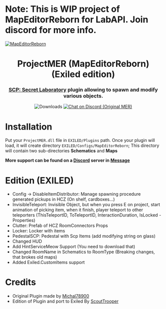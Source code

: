 # Note: This is WIP project of MapEditorReborn for LabAPI. Join discord for more info.

[![MapEditorReborn](https://i.imgur.com/CeemJnt.png)](https://discord.gg/JwAfeSd79u)

<h1 align="center">ProjectMER (MapEditorReborn) (Exiled edition)</h1>
<h3 align="center"><a href="https://store.steampowered.com/app/700330/SCP_Secret_Laboratory/">SCP: Secret Laboratory</a> plugin allowing to spawn and modify various objects.</h3>
<div align="center">
    
<img src="https://img.shields.io/github/downloads/ScoutTrooper2/ProjectMER-Exiled/total?style=for-the-badge&logo=github" alt="Downloads">
<a href="https://discord.gg/JwAfeSd79u">
    <img src="https://img.shields.io/discord/947849283514814486?style=for-the-badge&logo=discord" alt="Chat on Discord (Original MER)">
</a>    

</div>

# Installation
Put your `ProjectMER.dll` file in `EXILED/Plugins` path.
Once your plugin will load, it will create directory `EXILED/Configs/MapEditorReborn`; This directory will contain two sub-directories **Schematics** and **Maps**

**More support can be found on a [Discord](https://discord.gg/JwAfeSd79u) server in [Message](https://discord.com/channels/947849283514814486/1378677763099197500)**

# Edition (EXILED)
- Config -> DisableItemDistributor: Manage spawning procedure generated pickups in HCZ (On shelf, cardboxes...)
- InvisibleTeleport: Invisible Object, but when you press E on project, start animation of picking item, when it finish, player teleport to other teleporters (ThisTeleportID, ToTeleportID, InteractionDuration, IsLocked - Properties)
- Clutter: Prefab of HCZ RoomConnectors Props
- Locker: Locker with items
- PedestalSCP: Pedestal with Scp Items (add modifying string on glass)
- Changed HUD
- Add HintServiceMeow Support (You need to download that)
- Changed RoomName in Schematics to RoomType (Breaking changes, that brokes old maps)
- Added Exiled.CustomItems support

# Credits
- Original Plugin made by [Michal78900](https://github.com/Michal78900)
- Edition of Plugin and port to Exiled By [ScoutTrooper](https://github.com/ScoutTrooper2)
